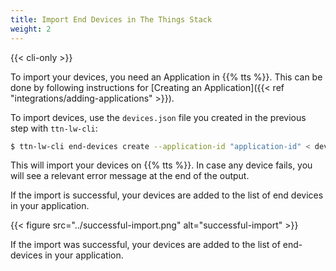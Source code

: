 ```yaml
---
title: Import End Devices in The Things Stack
weight: 2
---
```


{{< cli-only >}}

To import your devices, you need an Application in {{% tts %}}. This can be done by following instructions for [Creating an Application]({{< ref "integrations/adding-applications" >}}).

To import devices, use the `devices.json` file you created in the previous step with `ttn-lw-cli`:

```bash
$ ttn-lw-cli end-devices create --application-id "application-id" < devices.json
```

This will import your devices on {{% tts %}}. In case any device fails, you will see a relevant error message at the end of the output.

If the import is successful, your devices are added to the list of end devices in your application.

{{< figure src="../successful-import.png" alt="successful-import" >}}

If the import was successful, your devices are added to the list of end-devices in your application.